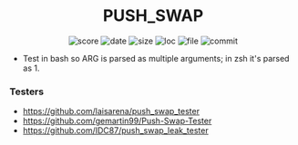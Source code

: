 <h1 align="center">PUSH_SWAP</h1>

<p align="center">
    <img alt="score" src="https://img.shields.io/static/v1?label=status&message=ongoing&color=red&logo=42&logoColor=green">
    <img alt="date" src="https://img.shields.io/static/v1?label=date&message=May%2014th,%202023&color=ff6984&logo=Cachet&logoColor=green">
    <img alt="size" src="https://img.shields.io/github/languages/code-size/darrenkuro/42_push_swap?label=size">
    <img alt="loc" src="https://img.shields.io/tokei/lines/github/darrenkuro/42_push_swap?label=lines">
    <img alt="file" src="https://img.shields.io/github/directory-file-count/darrenkuro/42_push_swap/submitted?label=files">
    <img alt="commit" src="https://img.shields.io/github/last-commit/darrenkuro/42_push_swap">
</p>

- Test in bash so ARG is parsed as multiple arguments; in zsh it's parsed as 1.

### Testers

- https://github.com/laisarena/push_swap_tester
- https://github.com/gemartin99/Push-Swap-Tester
- https://github.com/IDC87/push_swap_leak_tester
